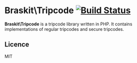 # Braskit\Tripcode [![Build Status](https://travis-ci.org/Braskit/Tripcode.svg?branch=master)](https://travis-ci.org/Braskit/Tripcode)

**Braskit\Tripcode** is a tripcode library written in PHP. It contains
implementations of regular tripcodes and secure tripcodes.

## Licence

MIT
